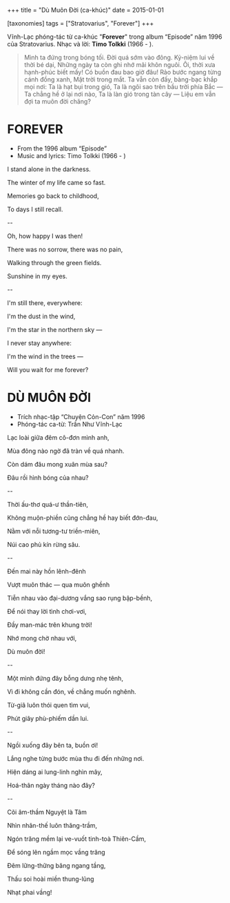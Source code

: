 +++
title = "Dù Muôn Đời (ca-khúc)"
date = 2015-01-01

[taxonomies]
tags = ["Stratovarius", "Forever"]
+++



Vĩnh-Lạc phóng-tác từ ca-khúc "**Forever**" trong album “Episode” năm 1996 của Stratovarius.
Nhạc và lời: **Timo Tolkki** (1966 - ).


> Mình ta đứng trong bóng tối. Đời quá sớm vào đông. Kỷ-niệm lui về thời bé dại, Những ngày ta còn ghi nhớ mãi khôn nguôi. 
> Ôi, thời xưa hạnh-phúc biết mấy! Có buồn đau bao giờ đâu! Rảo bước ngang từng cánh đồng xanh, Mặt trời trong mắt. 
> Ta vẫn còn đấy, bàng-bạc khắp mọi nơi: Ta là hạt bụi trong gió, Ta là ngôi sao trên bầu trời phía Bắc ― Ta chẳng hề ở lại nơi nào, Ta là làn gió trong tàn cây ― Liệu em vẫn đợi ta muôn đời chăng?

<!-- more -->

# FOREVER

* From the 1996 album “Episode”
* Music and lyrics: Timo Tolkki (1966 - )

I stand alone in the darkness.

The winter of my life came so fast.

Memories go back to childhood,

To days I still recall.

--

Oh, how happy I was then!

There was no sorrow, there was no pain,

Walking through the green fields.

Sunshine in my eyes.

--

I'm still there, everywhere:

I'm the dust in the wind,

I'm the star in the northern sky ―

I never stay anywhere:

I'm the wind in the trees ―

Will you wait for me forever? 


# DÙ MUÔN ĐỜI

* Trích nhạc-tập “Chuyện Cỏn-Con” năm 1996
* Phóng-tác ca-từ: Trần Như Vĩnh-Lạc

Lạc loài giữa đêm cô-đơn mình anh, 

Mùa đông nào ngờ đã tràn về quá nhanh. 

Còn dám đâu mong xuân mùa sau?

Đâu rồi hình bóng của nhau? 

--

Thời ấu-thơ quá-ư thần-tiên,

Không muộn-phiền cũng chẳng hề hay biết đớn-đau, 

Nằm với nỗi tương-tư triền-miên, 

Núi cao phủ kín rừng sâu.

--

Đến mai này hồn lênh-đênh

Vượt muôn thác ― qua muôn ghềnh

Tiễn nhau vào đại-dương vắng sao rụng bập-bềnh,

Để nói thay lời tình chơi-vơi,

Đầy man-mác trên khung trời!

Nhớ mong chờ nhau với, 

Dù muôn đời! 

--

Một mình đứng đây bỗng dưng nhẹ tênh, 

Vì đi không cần đón, về chẳng muốn nghênh. 

Từ-giã luôn thói quen tìm vui, 

Phút giây phù-phiếm dần lui. 

--

Ngồi xuống đây bên ta, buồn ơi! 

Lắng nghe từng bước mùa thu đi đến những nơi. 

Hiện dáng ai lung-linh nghìn mây,

Hoá-thân ngày tháng nào đây?

--

Cõi âm-thầm Nguyệt là Tâm 

Nhìn nhân-thế luôn thăng-trầm,

Ngón trăng mềm lại ve-vuốt tinh-toà Thiên-Cầm, 

Để sóng lên ngầm mọc vầng trăng

Đêm lững-thững băng ngang tầng,

Thấu soi hoài miền thung-lũng 

Nhạt phai vầng!
